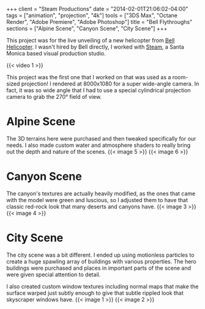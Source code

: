 +++
client = "Steam Productions"
date = "2014-02-01T21:06:02-04:00"
tags = ["animation", "projection", "4k"]
tools = ["3DS Max", "Octane Render", "Adobe Premiere", "Adobe Photoshop"]
title = "Bell Flythroughs"
sections = ["Alpine Scene", "Canyon Scene", "City Scene"]
+++

This project was for the live unveiling of a new helicopter from [Bell Helicopter](http://www.bellhelicopter.com/). I wasn't hired by Bell directly, I worked with [Steam](http://www.steamshow.com/), a Santa Monica based visual production studio.

{{< video 1 >}}

This project was the first one that I worked on that was used as a room-sized projection! I rendered at 8000x1080 for a super wide-angle camera. In fact, it was so wide angle that I had to use a special cylindrical projection camera to grab the 270° field of view.

# Alpine Scene
The 3D terrains here were purchased and then tweaked specifically for our needs. I also made custom water and atmosphere shaders to really bring out the depth and nature of the scenes.
{{< image 5 >}}
{{< image 6 >}}

# Canyon Scene
The canyon's textures are actually heavily modified, as the ones that came with the model were green and luscious, so I adjusted them to have that classic red-rock look that many deserts and canyons have.
{{< image 3 >}}
{{< image 4 >}}

# City Scene
 The city scene was a bit different. I ended up using motionless particles to create a huge spawling array of buildings with various properties. The hero buildings were purchased and places in important parts of the scene and were given special attention to detail.

 I also created custom window textures including normal maps that make the surface warped just subtly enough to give that subtle rippled look that skyscraper windows have.
{{< image 1 >}}
{{< image 2 >}}
